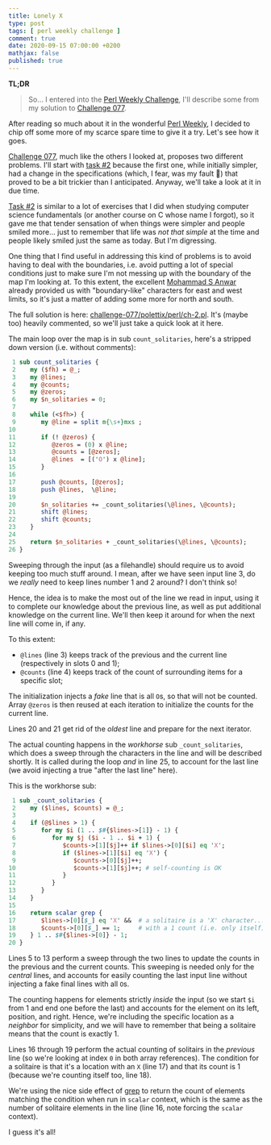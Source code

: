 ```yaml
---
title: Lonely X
type: post
tags: [ perl weekly challenge ]
comment: true
date: 2020-09-15 07:00:00 +0200
mathjax: false
published: true
---
```


**TL;DR**

> So... I entered into the [Perl Weekly Challenge][], I'll describe some
> from my solution to [Challenge 077][].

After reading so much about it in the wonderful [Perl Weekly][], I
decided to chip off some more of my scarce spare time to give it a try.
Let's see how it goes.

[Challenge 077][], much like the others I looked at, proposes two
different problems. I'll start with [task #2][] because the first one,
while initially simpler, had a change in the specifications (which, I
fear, was my fault 🤭) that proved to be a bit trickier than I
anticipated. Anyway, we'll take a look at it in due time.

[Task #2][task #2] is similar to a lot of exercises that I did when
studying computer science fundamentals (or another course on C whose
name I forgot), so it gave me that tender sensation of when things were
simpler and people smiled more... just to remember that life was *not
that simple* at the time and people likely smiled just the same as
today. But I'm digressing.

One thing that I find useful in addressing this kind of problems is to
avoid having to deal with the boundaries, i.e. avoid putting a lot of
special conditions just to make sure I'm not messing up with the
boundary of the map I'm looking at. To this extent, the excellent
[Mohammad S Anwar][] already provided us with "boundary-like" characters
for east and west limits, so it's just a matter of adding some more for
north and south.

The full solution is here: [challenge-077/polettix/perl/ch-2.pl][]. It's
(maybe too) heavily commented, so we'll just take a quick look at it
here.

The main loop over the map is in sub `count_solitaries`, here's a
stripped down version (i.e. without comments):

```perl
 1 sub count_solitaries {
 2    my ($fh) = @_;
 3    my @lines;
 4    my @counts;
 5    my @zeros;
 6    my $n_solitaries = 0;
 7 
 8    while (<$fh>) {
 9       my @line = split m{\s+}mxs ;
10 
11       if (! @zeros) {
12          @zeros = (0) x @line;
13          @counts = [@zeros];
14          @lines  = [('O') x @line];
15       }
16 
17       push @counts, [@zeros];
18       push @lines,  \@line;
19 
20       $n_solitaries += _count_solitaries(\@lines, \@counts);
21       shift @lines;
22       shift @counts;
23    }
24 
25    return $n_solitaries + _count_solitaries(\@lines, \@counts);
26 }
```

Sweeping through the input (as a filehandle) should require us to avoid
keeping too much stuff around. I mean, after we have seen input line 3,
do we *really* need to keep lines number 1 and 2 around? I don't think
so!

Hence, the idea is to make the most out of the line we read in input,
using it to complete our knowledge about the previous line, as well as
put additional knowledge on the current line. We'll then keep it around
for when the next line will come in, if any.

To this extent:

- `@lines` (line 3) keeps track of the previous and the current line
  (respectively in slots 0 and 1);
- `@counts` (line 4) keeps track of the count of surrounding items for a
  specific slot;

The initialization injects a *fake* line that is all `O`s, so that will
not be counted. Array `@zeros` is then reused at each iteration to
initialize the counts for the current line.

Lines 20 and 21 get rid of the *oldest* line and prepare for the next
iterator.

The actual counting happens in the *workhorse* sub `_count_solitaries`,
which does a sweep through the characters in the line and will be
described shortly. It is called during the loop *and* in line 25, to
account for the last line (we avoid injecting a true "after the last
line" here).

This is the workhorse sub:

```perl
 1 sub _count_solitaries {
 2    my ($lines, $counts) = @_;
 3 
 4    if (@$lines > 1) {
 5       for my $i (1 .. $#{$lines->[1]} - 1) {
 6          for my $j ($i - 1 .. $i + 1) {
 7             $counts->[1][$j]++ if $lines->[0][$i] eq 'X';
 8             if ($lines->[1][$i] eq 'X') {
 9                $counts->[0][$j]++;
10                $counts->[1][$j]++; # self-counting is OK
11             }
12          }
13       }
14    }
15 
16    return scalar grep {
17       $lines->[0][$_] eq 'X' &&  # a solitaire is a 'X' character...
18       $counts->[0][$_] == 1;     # with a 1 count (i.e. only itself)
19    } 1 .. $#{$lines->[0]} - 1;
20 }
```

Lines 5 to 13 perform a sweep through the two lines to update the counts
in the previous and the current counts. This sweeping is needed only for
the *central* lines, and accounts for easily counting the last input
line without injecting a fake final lines with all `O`s.

The counting happens for elements strictly *inside* the input (so we
start `$i` from 1 and end one before the last) and accounts for the
element on its left, position, and right. Hence, we're including the
specific location as a *neighbor* for simplicity, and we will have to
remember that being a solitaire means that the count is exactly 1.

Lines 16 through 19 perform the actual counting of solitairs in the
*previous* line (so we're looking at index `0` in both array
references). The condition for a solitaire is that it's a location with
an `X` (line 17) and that its count is 1 (because we're counting itself
too, line 18).

We're using the nice side effect of [grep][] to return the count of
elements matching the condition when run in `scalar` context, which is
the same as the number of solitaire elements in the line (line 16, note
forcing the `scalar` context).

I guess it's all!

[Perl Weekly Challenge]: https://perlweeklychallenge.org/
[Challenge 077]: https://perlweeklychallenge.org/blog/perl-weekly-challenge-077/
[Perl Weekly]: https://perlweekly.com/
[task #2]: https://perlweeklychallenge.org/blog/perl-weekly-challenge-077/#TASK2
[Mohammad S Anwar]: http://www.manwar.org/
[challenge-077/polettix/perl/ch-2.pl]: https://github.com/polettix/perlweeklychallenge-club/blob/polettix/pwc-077/challenge-077/polettix/perl/ch-2.pl
[grep]: https://perldoc.perl.org/functions/grep.html
